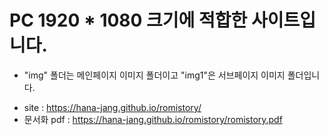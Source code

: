 # PC 1920 * 1080 크기에 적합한 사이트입니다.

* "img" 폴더는 메인페이지 이미지 폴더이고 "img1"은 서브페이지 이미지 폴더입니다.

- site : https://hana-jang.github.io/romistory/<br>
- 문서화 pdf : https://hana-jang.github.io/romistory/romistory.pdf
